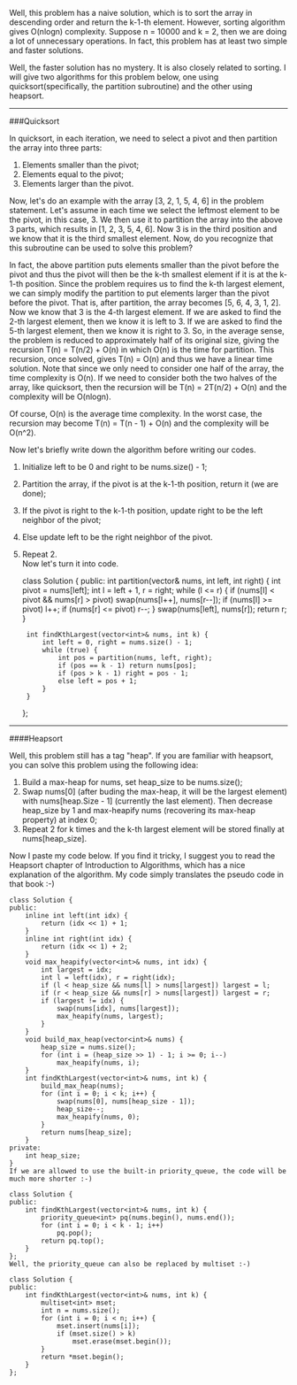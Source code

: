 Well, this problem has a naive solution, which is to sort the array in descending order and return the k-1-th element. However, sorting algorithm gives O(nlogn) complexity. Suppose n = 10000 and k = 2, then we are doing a lot of unnecessary operations. In fact, this problem has at least two simple and faster solutions.

  Well, the faster solution has no mystery. It is also closely related to sorting. I will give two algorithms for this problem below, one using quicksort(specifically, the partition subroutine) and the other using heapsort.

---
###Quicksort

In quicksort, in each iteration, we need to select a pivot and then partition the array into three parts:  

1. Elements smaller than the pivot;  
2. Elements equal to the pivot;  
3. Elements larger than the pivot.   

Now, let's do an example with the array [3, 2, 1, 5, 4, 6] in the problem statement. Let's assume in each time we select the leftmost element to be the pivot, in this case, 3. We then use it to partition the array into the above 3 parts, which results in [1, 2, 3, 5, 4, 6]. Now 3 is in the third position and we know that it is the third smallest element. Now, do you recognize that this subroutine can be used to solve this problem?

In fact, the above partition puts elements smaller than the pivot before the pivot and thus the pivot will then be the k-th smallest element if it is at the k-1-th position. Since the problem requires us to find the k-th largest element, we can simply modify the partition to put elements larger than the pivot before the pivot. That is, after partition, the array becomes [5, 6, 4, 3, 1, 2]. Now we know that 3 is the 4-th largest element. If we are asked to find the 2-th largest element, then we know it is left to 3. If we are asked to find the 5-th largest element, then we know it is right to 3. So, in the average sense, the problem is reduced to approximately half of its original size, giving the recursion T(n) = T(n/2) + O(n) in which O(n) is the time for partition. This recursion, once solved, gives T(n) = O(n) and thus we have a linear time solution. Note that since we only need to consider one half of the array, the time complexity is O(n). If we need to consider both the two halves of the array, like quicksort, then the recursion will be T(n) = 2T(n/2) + O(n) and the complexity will be O(nlogn).

Of course, O(n) is the average time complexity. In the worst case, the recursion may become T(n) = T(n - 1) + O(n) and the complexity will be O(n^2).

Now let's briefly write down the algorithm before writing our codes.

1. Initialize left to be 0 and right to be nums.size() - 1;
2. Partition the array, if the pivot is at the k-1-th position, return it (we are done);
3. If the pivot is right to the k-1-th position, update right to be the left neighbor of the pivot;
4. Else update left to be the right neighbor of the pivot.
5. Repeat 2.  
Now let's turn it into code.

    class Solution { 
    public:
        int partition(vector<int>& nums, int left, int right) {
            int pivot = nums[left];
            int l = left + 1, r = right;
            while (l <= r) {
                if (nums[l] < pivot && nums[r] > pivot)
                    swap(nums[l++], nums[r--]);
                if (nums[l] >= pivot) l++; 
                if (nums[r] <= pivot) r--;
            }
            swap(nums[left], nums[r]);
            return r;
        }
    
        int findKthLargest(vector<int>& nums, int k) {
            int left = 0, right = nums.size() - 1;
            while (true) {
                int pos = partition(nums, left, right);
                if (pos == k - 1) return nums[pos];
                if (pos > k - 1) right = pos - 1;
                else left = pos + 1;
            }
        }
    };
    
---
    
####Heapsort

Well, this problem still has a tag "heap". If you are familiar with heapsort, you can solve this problem using the following idea:

1. Build a max-heap for nums, set heap_size to be nums.size();
2. Swap nums[0] (after buding the max-heap, it will be the largest element) with nums[heap.Size - 1] (currently the last element). Then decrease heap_size by 1 and max-heapify nums (recovering its max-heap property) at index 0;
3. Repeat 2 for k times and the k-th largest element will be stored finally at nums[heap_size].  

Now I paste my code below. If you find it tricky, I suggest you to read the Heapsort chapter of Introduction to Algorithms, which has a nice explanation of the algorithm. My code simply translates the pseudo code in that book :-)
    
    class Solution {
    public:   
        inline int left(int idx) {
            return (idx << 1) + 1;
        }
        inline int right(int idx) {
            return (idx << 1) + 2;
        }
        void max_heapify(vector<int>& nums, int idx) {
            int largest = idx;
            int l = left(idx), r = right(idx);
            if (l < heap_size && nums[l] > nums[largest]) largest = l;
            if (r < heap_size && nums[r] > nums[largest]) largest = r;
            if (largest != idx) {
                swap(nums[idx], nums[largest]);
                max_heapify(nums, largest);
            }
        }
        void build_max_heap(vector<int>& nums) {
            heap_size = nums.size();
            for (int i = (heap_size >> 1) - 1; i >= 0; i--)
                max_heapify(nums, i);
        }
        int findKthLargest(vector<int>& nums, int k) {
            build_max_heap(nums);
            for (int i = 0; i < k; i++) {
                swap(nums[0], nums[heap_size - 1]);
                heap_size--;
                max_heapify(nums, 0);
            }
            return nums[heap_size];
        }
    private:
        int heap_size;
    }
    If we are allowed to use the built-in priority_queue, the code will be much more shorter :-)
    
    class Solution {
    public:
        int findKthLargest(vector<int>& nums, int k) {
            priority_queue<int> pq(nums.begin(), nums.end());
            for (int i = 0; i < k - 1; i++)
                pq.pop(); 
            return pq.top();
        }
    }; 
    Well, the priority_queue can also be replaced by multiset :-)
    
    class Solution {
    public:
        int findKthLargest(vector<int>& nums, int k) {
            multiset<int> mset;
            int n = nums.size();
            for (int i = 0; i < n; i++) { 
                mset.insert(nums[i]);
                if (mset.size() > k)
                    mset.erase(mset.begin());
            }
            return *mset.begin();
        }
    };
